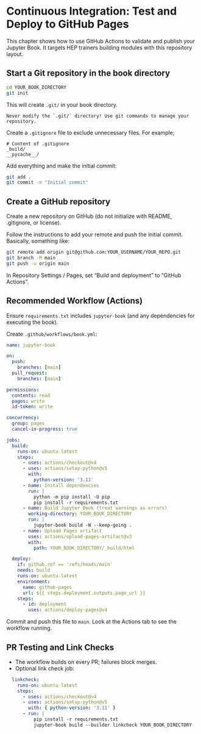 # Continuous Integration: Test and Deploy to GitHub Pages

This chapter shows how to use GitHub Actions to validate and publish your Jupyter Book. 
It targets HEP trainers building modules with this repository layout.

## Start a Git repository in the book directory

```bash
cd YOUR_BOOK_DIRECTORY
git init
```

This will create `.git/` in your book directory.

```{warning}
Never modify the `.git/` directory! Use git commands to manage your repository. 
```

Create a `.gitignore` file to exclude unnecessary files. For example;

```text 
# Content of .gitignore
_build/
__pycache__/
```

Add everything and make the initial commit:

```bash 
git add .
git commit -m "Initial commit"
```

## Create a GitHub repository

Create a new repository on GitHub (do not initialize with README, .gitignore, or license).

Follow the instructions to add your remote and push the initial commit. Basically, something like:

```bash
git remote add origin git@github.com:YOUR_USERNAME/YOUR_REPO.git
git branch -M main
git push -u origin main
```

In Repository Settings / Pages, set “Build and deployment” to “GitHub Actions”.
 

## Recommended Workflow (Actions)

Ensure `requirements.txt` includes `jupyter-book` (and any dependencies for executing the book).

Create `.github/workflows/book.yml`:

```yaml
name: jupyter-book

on:
  push:
    branches: [main]
  pull_request:
    branches: [main]

permissions:
  contents: read
  pages: write
  id-token: write

concurrency:
  group: pages
  cancel-in-progress: true

jobs:
  build:
    runs-on: ubuntu-latest
    steps:
      - uses: actions/checkout@v4
      - uses: actions/setup-python@v5
        with:
          python-version: '3.11'
      - name: Install dependencies
        run: |
          python -m pip install -U pip
          pip install -r requirements.txt
      - name: Build Jupyter Book (treat warnings as errors)
        working-directory: YOUR_BOOK_DIRECTORY
        run: |
          jupyter-book build -W --keep-going .
      - name: Upload Pages artifact
        uses: actions/upload-pages-artifact@v3
        with:
          path: YOUR_BOOK_DIRECTORY/_build/html

  deploy:
    if: github.ref == 'refs/heads/main'
    needs: build
    runs-on: ubuntu-latest
    environment:
      name: github-pages
      url: ${{ steps.deployment.outputs.page_url }}
    steps:
      - id: deployment
        uses: actions/deploy-pages@v4
```

Commit and push this file to `main`. Look at the Actions tab to see the workflow running.


## PR Testing and Link Checks
- The workflow builds on every PR; failures block merges.
- Optional link check job:

```yaml
  linkcheck:
    runs-on: ubuntu-latest
    steps:
      - uses: actions/checkout@v4
      - uses: actions/setup-python@v5
        with: { python-version: '3.11' }
      - run: |
          pip install -r requirements.txt
          jupyter-book build --builder linkcheck YOUR_BOOK_DIRECTORY
```


